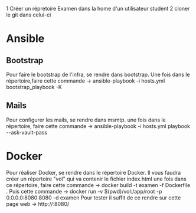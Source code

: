 1 Créer un répretoire Examen dans la home d'un utilisateur student
2 cloner le git dans celui-ci 
# Ansible
## Bootstrap
Pour faire le bootstrap de l'infra, se rendre dans bootstrap.
Une fois dans le répertoire,faire cette commande -> ansible-playbook -i hosts.yml bootstrap_playbook -K

## Mails
Pour configurer les mails, se rendre dans msmtp.
une fois dans le répertoire, faire cette commande -> ansible-playbook -i hosts.yml playbook --ask-vault-pass

# Docker
Pour réaliser Docker, se rendre dans le répertoire Docker.
Il vous faudra créer un répertoire "vol" qui va contenir le fichier index.html
une fois dans ce répertoire, faire cette commande -> docker build -t examen -f Dockerfile .
Puis cette commande -> docker run -v $(pwd)/vol:/app/root -p 0.0.0.0:8080:8080 -d examen
Pour tester il suffit de ce rendre sur cette page web -> http://<ip de votre machine>:8080/
